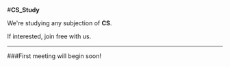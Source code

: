 #**CS_Study**

We're studying any subjection of **CS**.

If interested, join free with us.

------

###First meeting will begin soon!
